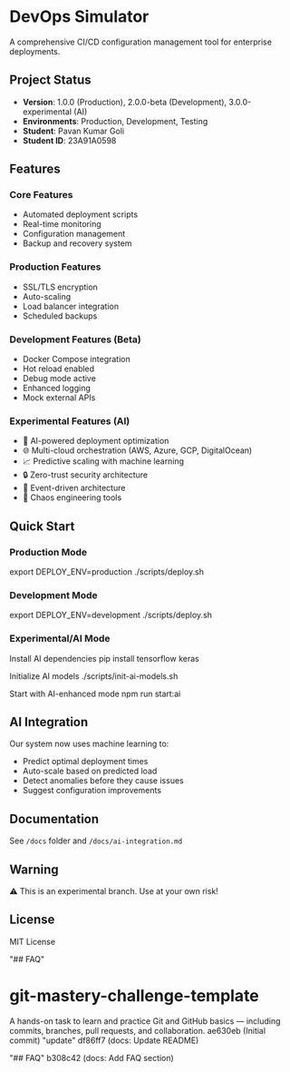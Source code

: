 
# DevOps Simulator

A comprehensive CI/CD configuration management tool for enterprise deployments.

## Project Status
- **Version**: 1.0.0 (Production), 2.0.0-beta (Development), 3.0.0-experimental (AI)
- **Environments**: Production, Development, Testing
- **Student**: Pavan Kumar Goli
- **Student ID**: 23A91A0598

## Features

### Core Features
- Automated deployment scripts
- Real-time monitoring
- Configuration management
- Backup and recovery system

### Production Features
- SSL/TLS encryption
- Auto-scaling
- Load balancer integration
- Scheduled backups

### Development Features (Beta)
- Docker Compose integration
- Hot reload enabled
- Debug mode active
- Enhanced logging
- Mock external APIs

### Experimental Features (AI)
- 🤖 AI-powered deployment optimization
- 🌐 Multi-cloud orchestration (AWS, Azure, GCP, DigitalOcean)
- 📈 Predictive scaling with machine learning
- 🔒 Zero-trust security architecture
- 🌊 Event-driven architecture
- 🎯 Chaos engineering tools

## Quick Start

### Production Mode
export DEPLOY_ENV=production
./scripts/deploy.sh

### Development Mode
export DEPLOY_ENV=development
./scripts/deploy.sh

### Experimental/AI Mode
Install AI dependencies
pip install tensorflow keras

Initialize AI models
./scripts/init-ai-models.sh

Start with AI-enhanced mode
npm run start:ai

## AI Integration
Our system now uses machine learning to:
- Predict optimal deployment times
- Auto-scale based on predicted load
- Detect anomalies before they cause issues
- Suggest configuration improvements

## Documentation
See `/docs` folder and `/docs/ai-integration.md`

## Warning
⚠️ This is an experimental branch. Use at your own risk!

## License
MIT License




"## FAQ" 
# git-mastery-challenge-template
A hands-on task to learn and practice Git and GitHub basics — including commits, branches, pull requests, and collaboration.
 ae630eb (Initial commit)
"update" 
df86ff7 (docs: Update README)

"## FAQ" 
b308c42 (docs: Add FAQ section)
